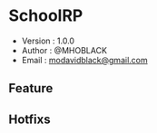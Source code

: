 # SchoolRP
- Version : 1.0.0
- Author : @MHOBLACK
- Email : modavidblack@gmail.com

## Feature

## Hotfixs